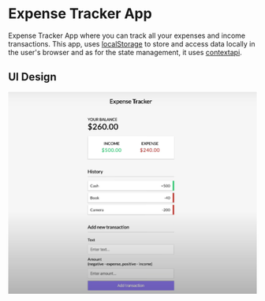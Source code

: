 # Expense Tracker App

Expense Tracker App where you can track all your expenses and income transactions. This app, uses [localStorage](https://developer.mozilla.org/en-US/docs/Web/API/Window/localStorage) to store and access data locally in the user's browser and as for the state management, it uses [contextapi](https://reactjs.org/docs/context.html).

## UI Design

![UI Design](https://github.com/Bijaym095/Expense-Tracker-App/blob/master/public/design/expense-tracker-design.png?raw=true)
